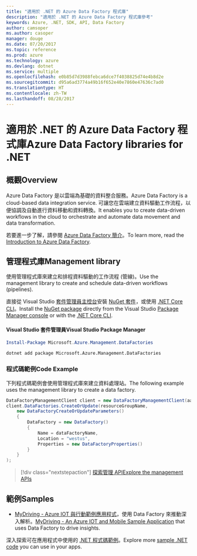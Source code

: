 ```yaml
---
title: "適用於 .NET 的 Azure Data Factory 程式庫"
description: "適用於 .NET 的 Azure Data Factory 程式庫參考"
keywords: Azure, .NET, SDK, API, Data Factory
author: camsoper
ms.author: casoper
manager: douge
ms.date: 07/20/2017
ms.topic: reference
ms.prod: azure
ms.technology: azure
ms.devlang: dotnet
ms.service: multiple
ms.openlocfilehash: e0b85d7d3988febca6dce7f4038825d74e4b8d2e
ms.sourcegitcommit: d95a6ad3774a49b16f652e40e7860e47636c7ad0
ms.translationtype: HT
ms.contentlocale: zh-TW
ms.lasthandoff: 08/28/2017
---
```

# <a name="azure-data-factory-libraries-for-net"></a><span data-ttu-id="1b725-104">適用於 .NET 的 Azure Data Factory 程式庫</span><span class="sxs-lookup"><span data-stu-id="1b725-104">Azure Data Factory libraries for .NET</span></span>

## <a name="overview"></a><span data-ttu-id="1b725-105">概觀</span><span class="sxs-lookup"><span data-stu-id="1b725-105">Overview</span></span>

<span data-ttu-id="1b725-106">Azure Data Factory 是以雲端為基礎的資料整合服務。</span><span class="sxs-lookup"><span data-stu-id="1b725-106">Azure Data Factory is a cloud-based data integration service.</span></span> <span data-ttu-id="1b725-107">可讓您在雲端建立資料驅動工作流程，以便協調及自動進行資料移動和資料轉換。</span><span class="sxs-lookup"><span data-stu-id="1b725-107">It enables you to create data-driven workflows in the cloud to orchestrate and automate data movement and data transformation.</span></span>

<span data-ttu-id="1b725-108">若要進一步了解，請參閱 [Azure Data Factory 簡介](/azure/data-factory/data-factory-introduction)。</span><span class="sxs-lookup"><span data-stu-id="1b725-108">To learn more, read the [Introduction to Azure Data Factory](/azure/data-factory/data-factory-introduction).</span></span>

## <a name="management-library"></a><span data-ttu-id="1b725-109">管理程式庫</span><span class="sxs-lookup"><span data-stu-id="1b725-109">Management library</span></span>

<span data-ttu-id="1b725-110">使用管理程式庫來建立和排程資料驅動的工作流程 (管線)。</span><span class="sxs-lookup"><span data-stu-id="1b725-110">Use the management library to create and schedule data-driven workflows (pipelines).</span></span>

<span data-ttu-id="1b725-111">直接從 Visual Studio [套件管理員主控台][PackageManager]安裝 [NuGet 套件](https://www.nuget.org/packages/Microsoft.Azure.Management.DataFactories)，或使用 [.NET Core CLI][DotNetCLI]。</span><span class="sxs-lookup"><span data-stu-id="1b725-111">Install the [NuGet package](https://www.nuget.org/packages/Microsoft.Azure.Management.DataFactories) directly from the Visual Studio [Package Manager console][PackageManager] or with the [.NET Core CLI][DotNetCLI].</span></span>

#### <a name="visual-studio-package-manager"></a><span data-ttu-id="1b725-112">Visual Studio 套件管理員</span><span class="sxs-lookup"><span data-stu-id="1b725-112">Visual Studio Package Manager</span></span>

```powershell
Install-Package Microsoft.Azure.Management.DataFactories
```

```bash
dotnet add package Microsoft.Azure.Management.DataFactories
```

### <a name="code-example"></a><span data-ttu-id="1b725-113">程式碼範例</span><span class="sxs-lookup"><span data-stu-id="1b725-113">Code Example</span></span>

<span data-ttu-id="1b725-114">下列程式碼範例會使用管理程式庫來建立資料處理站。</span><span class="sxs-lookup"><span data-stu-id="1b725-114">The following example uses the management library to create a data factory.</span></span>

```csharp
DataFactoryManagementClient client = new DataFactoryManagementClient(aadTokenCredentials, resourceManagerUri);
client.DataFactories.CreateOrUpdate(resourceGroupName,
    new DataFactoryCreateOrUpdateParameters()
    {
        DataFactory = new DataFactory()
        {
            Name = dataFactoryName,
            Location = "westus",
            Properties = new DataFactoryProperties()
        }
    }
);
```

> [!div class="nextstepaction"]
> [<span data-ttu-id="1b725-115">探索管理 API</span><span class="sxs-lookup"><span data-stu-id="1b725-115">Explore the management APIs</span></span>](/dotnet/api/overview/azure/datafactories/management)

## <a name="samples"></a><span data-ttu-id="1b725-116">範例</span><span class="sxs-lookup"><span data-stu-id="1b725-116">Samples</span></span>

* <span data-ttu-id="1b725-117">[MyDriving - Azure IOT 與行動範例應用程式](https://azure.microsoft.com/resources/samples/mydriving/)，使用 Data Factory 來推動深入解析。</span><span class="sxs-lookup"><span data-stu-id="1b725-117">[MyDriving - An Azure IOT and Mobile Sample Application](https://azure.microsoft.com/resources/samples/mydriving/) that uses Data Factory to drive insights.</span></span>

<span data-ttu-id="1b725-118">深入探索可在應用程式中使用的 [.NET 程式碼範例](https://azure.microsoft.com/resources/samples/?platform=dotnet)。</span><span class="sxs-lookup"><span data-stu-id="1b725-118">Explore more [sample .NET code](https://azure.microsoft.com/resources/samples/?platform=dotnet) you can use in your apps.</span></span>

[PackageManager]: https://docs.microsoft.com/nuget/tools/package-manager-console
[DotNetCLI]: https://docs.microsoft.com/dotnet/core/tools/dotnet-add-package
